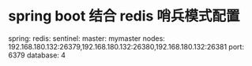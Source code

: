 # spring boot 结合 redis 哨兵模式配置
spring:
  redis:
    sentinel:
      master: mymaster
      nodes: 192.168.180.132:26379,192.168.180.132:26380,192.168.180.132:26381
    port: 6379
    database: 4